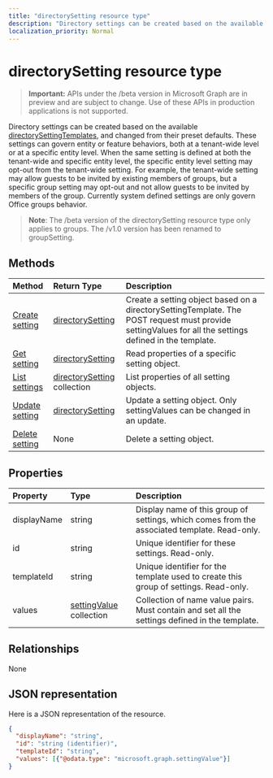 ```yaml
---
title: "directorySetting resource type"
description: "Directory settings can be created based on the available directorySettingTemplates, and changed from their preset defaults. These settings can govern entity or feature behaviors, both at a tenant-wide level or at a specific entity level. When the same setting is defined at both the tenant-wide and specific entity level, the specific entity level setting may opt-out from the tenant-wide setting.  For example, the tenant-wide setting may allow guests to be invited by existing members of groups, but a specific group setting may opt-out and not allow guests to be invited by members of the group. Currently system defined settings are only govern Office groups behavior."
localization_priority: Normal
---
```


# directorySetting resource type

> **Important:** APIs under the /beta version in Microsoft Graph are in preview and are subject to change. Use of these APIs in production applications is not supported.

Directory settings can be created based on the available [directorySettingTemplates](directorysettingtemplate.md), and changed from their preset defaults. These settings can govern entity or feature behaviors, both at a tenant-wide level or at a specific entity level. When the same setting is defined at both the tenant-wide and specific entity level, the specific entity level setting may opt-out from the tenant-wide setting.  For example, the tenant-wide setting may allow guests to be invited by existing members of groups, but a specific group setting may opt-out and not allow guests to be invited by members of the group. Currently system defined settings are only govern Office groups behavior.

> **Note**: The /beta version of the directorySetting resource type only applies to groups. The /v1.0 version has been renamed to groupSetting.

## Methods

| Method		   | Return Type	|Description|
|:---------------|:--------|:----------|
|[Create setting](../api/directorysetting-post-settings.md) | [directorySetting](directorysetting.md) |Create a setting object based on a directorySettingTemplate. The POST request must provide settingValues for all the settings defined in the template.|
|[Get setting](../api/directorysetting-get.md) | [directorySetting](directorysetting.md) |Read properties of a specific setting object.|
|[List settings](../api/directorysetting-list.md) | [directorySetting](directorysetting.md) collection |List properties of all setting objects.|
|[Update setting](../api/directorysetting-update.md) | [directorySetting](directorysetting.md)	|Update a setting object. Only settingValues can be changed in an update.|
|[Delete setting](../api/directorysetting-delete.md) | None |Delete a setting object. |

## Properties
| Property	   | Type	|Description|
|:---------------|:--------|:----------|
|displayName|string|Display name of this group of settings, which comes from the associated template. Read-only.|
|id|string| Unique identifier for these settings. Read-only.|
|templateId|string| Unique identifier for the template used to create this group of settings. Read-only.|
|values|[settingValue](settingvalue.md) collection| Collection of name value pairs. Must contain and set all the settings defined in the template.|

## Relationships
None


## JSON representation

Here is a JSON representation of the resource.

<!-- {
  "blockType": "resource",
  "optionalProperties": [

  ],
  "@odata.type": "microsoft.graph.directorySetting"
}-->

```json
{
  "displayName": "string",
  "id": "string (identifier)",
  "templateId": "string",
  "values": [{"@odata.type": "microsoft.graph.settingValue"}]
}

```

<!-- uuid: 8fcb5dbc-d5aa-4681-8e31-b001d5168d79
2015-10-25 14:57:30 UTC -->
<!-- {
  "type": "#page.annotation",
  "description": "directorySetting resource",
  "keywords": "",
  "section": "documentation",
  "tocPath": ""
}-->
